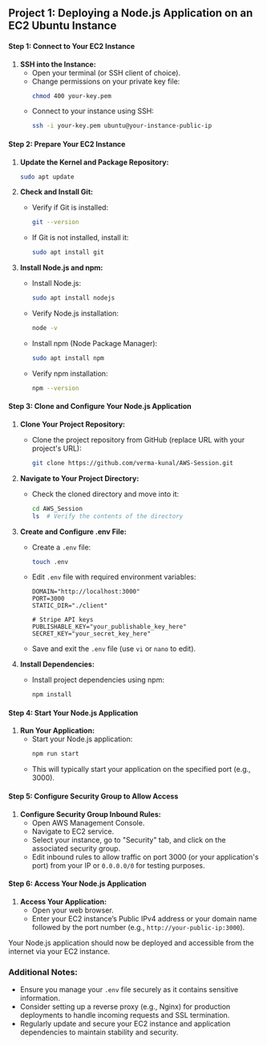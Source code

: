 ## Project 1: Deploying a Node.js Application on an EC2 Ubuntu Instance

#### Step 1: Connect to Your EC2 Instance

1. **SSH into the Instance:**
   - Open your terminal (or SSH client of choice).
   - Change permissions on your private key file:
     ```bash
     chmod 400 your-key.pem
     ```
   - Connect to your instance using SSH:
     ```bash
     ssh -i your-key.pem ubuntu@your-instance-public-ip
     ```

#### Step 2: Prepare Your EC2 Instance

1. **Update the Kernel and Package Repository:**
   ```bash
   sudo apt update
   ```

2. **Check and Install Git:**
   - Verify if Git is installed:
     ```bash
     git --version
     ```
   - If Git is not installed, install it:
     ```bash
     sudo apt install git
     ```

3. **Install Node.js and npm:**
   - Install Node.js:
     ```bash
     sudo apt install nodejs
     ```
   - Verify Node.js installation:
     ```bash
     node -v
     ```
   - Install npm (Node Package Manager):
     ```bash
     sudo apt install npm
     ```
   - Verify npm installation:
     ```bash
     npm --version
     ```

#### Step 3: Clone and Configure Your Node.js Application

1. **Clone Your Project Repository:**
   - Clone the project repository from GitHub (replace URL with your project's URL):
     ```bash
     git clone https://github.com/verma-kunal/AWS-Session.git
     ```

2. **Navigate to Your Project Directory:**
   - Check the cloned directory and move into it:
     ```bash
     cd AWS_Session
     ls  # Verify the contents of the directory
     ```

3. **Create and Configure .env File:**
   - Create a `.env` file:
     ```bash
     touch .env
     ```
   - Edit `.env` file with required environment variables:
     ```plaintext
     DOMAIN="http://localhost:3000"
     PORT=3000
     STATIC_DIR="./client"

     # Stripe API keys
     PUBLISHABLE_KEY="your_publishable_key_here"
     SECRET_KEY="your_secret_key_here"
     ```
   - Save and exit the `.env` file (use `vi` or `nano` to edit).

4. **Install Dependencies:**
   - Install project dependencies using npm:
     ```bash
     npm install
     ```

#### Step 4: Start Your Node.js Application

1. **Run Your Application:**
   - Start your Node.js application:
     ```bash
     npm run start
     ```
   - This will typically start your application on the specified port (e.g., 3000).

#### Step 5: Configure Security Group to Allow Access

1. **Configure Security Group Inbound Rules:**
   - Open AWS Management Console.
   - Navigate to EC2 service.
   - Select your instance, go to "Security" tab, and click on the associated security group.
   - Edit inbound rules to allow traffic on port 3000 (or your application's port) from your IP or `0.0.0.0/0` for testing purposes.

#### Step 6: Access Your Node.js Application

1. **Access Your Application:**
   - Open your web browser.
   - Enter your EC2 instance’s Public IPv4 address or your domain name followed by the port number (e.g., `http://your-public-ip:3000`).

Your Node.js application should now be deployed and accessible from the internet via your EC2 instance.

### Additional Notes:

- Ensure you manage your `.env` file securely as it contains sensitive information.
- Consider setting up a reverse proxy (e.g., Nginx) for production deployments to handle incoming requests and SSL termination.
- Regularly update and secure your EC2 instance and application dependencies to maintain stability and security.